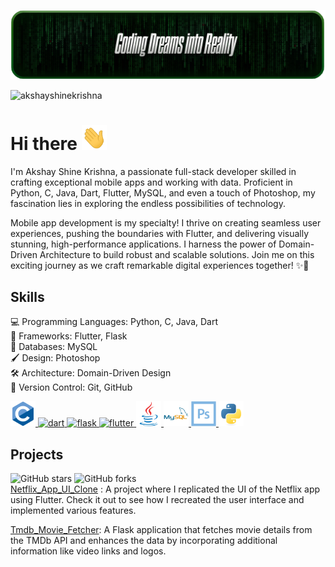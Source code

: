 [![Header Art](https://github.com/AkshayShineKrishna/AkshayShineKrishna/blob/main/header%20art.png?raw=true)](https://github.com/AkshayShineKrishna/AkshayShineKrishna)
<p align="left"> <img src="https://komarev.com/ghpvc/?username=akshayshinekrishna&label=Profile%20views&color=0e75b6&style=flat" alt="akshayshinekrishna" /> </p>

# Hi there  <img src="https://github.com/AkshayShineKrishna/AkshayShineKrishna/blob/main/wave.gif" width="40px" height="40px" />
I'm Akshay Shine Krishna, a passionate full-stack developer skilled in crafting exceptional mobile apps and working with data. Proficient in Python, C, Java, Dart, Flutter, MySQL, and even a touch of Photoshop, my fascination lies in exploring the endless possibilities of technology.

Mobile app development is my specialty! I thrive on creating seamless user experiences, pushing the boundaries with Flutter, and delivering visually stunning, high-performance applications. I harness the power of Domain-Driven Architecture to build robust and scalable solutions. Join me on this exciting journey as we craft remarkable digital experiences together! ✨🚀

## Skills
💻 Programming Languages: Python, C, Java, Dart  
📱 Frameworks: Flutter, Flask  
🔮 Databases: MySQL   
🖌️ Design: Photoshop  
🛠️ Architecture: Domain-Driven Design  
🚀 Version Control: Git, GitHub

<p align="left"> <a href="https://www.cprogramming.com/" target="_blank" rel="noreferrer"> <img src="https://raw.githubusercontent.com/devicons/devicon/master/icons/c/c-original.svg" alt="c" width="40" height="40"/> </a> <a href="https://dart.dev" target="_blank" rel="noreferrer"> <img src="https://www.vectorlogo.zone/logos/dartlang/dartlang-icon.svg" alt="dart" width="40" height="40"/> </a> <a href="https://flask.palletsprojects.com/" target="_blank" rel="noreferrer"> <img src="https://www.vectorlogo.zone/logos/pocoo_flask/pocoo_flask-icon.svg" alt="flask" width="40" height="40"/> </a> <a href="https://flutter.dev" target="_blank" rel="noreferrer"> <img src="https://www.vectorlogo.zone/logos/flutterio/flutterio-icon.svg" alt="flutter" width="40" height="40"/> </a> <a href="https://www.java.com" target="_blank" rel="noreferrer"> <img src="https://raw.githubusercontent.com/devicons/devicon/master/icons/java/java-original.svg" alt="java" width="40" height="40"/> </a> <a href="https://www.mysql.com/" target="_blank" rel="noreferrer"> <img src="https://raw.githubusercontent.com/devicons/devicon/master/icons/mysql/mysql-original-wordmark.svg" alt="mysql" width="40" height="40"/> </a> <a href="https://www.photoshop.com/en" target="_blank" rel="noreferrer"> <img src="https://raw.githubusercontent.com/devicons/devicon/master/icons/photoshop/photoshop-line.svg" alt="photoshop" width="40" height="40"/> </a> <a href="https://www.python.org" target="_blank" rel="noreferrer"> <img src="https://raw.githubusercontent.com/devicons/devicon/master/icons/python/python-original.svg" alt="python" width="40" height="40"/> </a> </p>

## Projects
  
![GitHub stars](https://img.shields.io/github/stars/AkshayShineKrishna/Netflix_App_UI_Clone.svg?style=social&label=Star) ![GitHub forks](https://img.shields.io/github/forks/AkshayShineKrishna/Netflix_App_UI_Clone.svg?style=social&label=Forks)  
[Netflix_App_UI_Clone](https://github.com/AkshayShineKrishna/Netflix_App_UI_Clone) : 
A project where I replicated the UI of the Netflix app using Flutter. Check it out to see how I recreated the user interface and implemented various features.  

[Tmdb_Movie_Fetcher](https://github.com/AkshayShineKrishna/Tmdb_Movie_Fetcher): A Flask application that fetches movie details from the TMDb API and enhances the data by incorporating additional information like video links and logos.  
